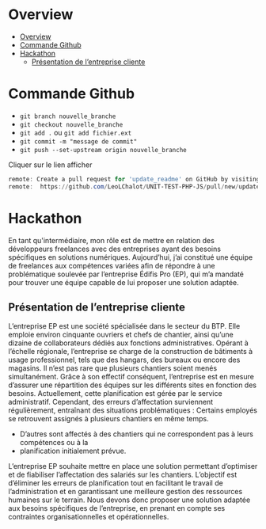 # Overview

- [Overview](#overview)
- [Commande Github](#commande-github)
- [Hackathon](#hackathon)
  - [Présentation de l’entreprise cliente](#présentation-de-lentreprise-cliente)

# Commande Github
- `git branch nouvelle_branche`
- `git checkout nouvelle_branche`
- `git add .` ou `git add fichier.ext`
- `git commit -m "message de commit" ` 
- `git push --set-upstream origin nouvelle_branche`

Cliquer sur le lien afficher
```powershell
remote: Create a pull request for 'update_readme' on GitHub by visiting:
remote:  https://github.com/LeoLChalot/UNIT-TEST-PHP-JS/pull/new/update_readme
```

# Hackathon
En tant qu'intermédiaire, mon rôle est de mettre en relation des développeurs freelances avec des
entreprises ayant des besoins spécifiques en solutions numériques. Aujourd’hui, j’ai constitué une équipe
de freelances aux compétences variées afin de répondre à une problématique soulevée par l’entreprise
Édifis Pro (EP), qui m’a mandaté pour trouver une équipe capable de lui proposer une solution adaptée.

## Présentation de l’entreprise cliente
L’entreprise EP est une société spécialisée dans le secteur du BTP. Elle emploie environ cinquante
ouvriers et chefs de chantier, ainsi qu’une dizaine de collaborateurs dédiés aux fonctions administratives.
Opérant à l’échelle régionale, l’entreprise se charge de la construction de bâtiments à usage
professionnel, tels que des hangars, des bureaux ou encore des magasins.
Il n’est pas rare que plusieurs chantiers soient menés simultanément. Grâce à son effectif conséquent,
l’entreprise est en mesure d’assurer une répartition des équipes sur les différents sites en fonction des
besoins. Actuellement, cette planification est gérée par le service administratif. Cependant, des erreurs
d’affectation surviennent régulièrement, entraînant des situations problématiques :
Certains employés se retrouvent assignés à plusieurs chantiers en même temps.

- D’autres sont affectés à des chantiers qui ne correspondent pas à leurs compétences ou à la
- planification initialement prévue.

L’entreprise EP souhaite mettre en place une solution permettant d’optimiser et de fiabiliser l’affectation
des salariés sur les chantiers. L’objectif est d’éliminer les erreurs de planification tout en facilitant le travail
de l’administration et en garantissant une meilleure gestion des ressources humaines sur le terrain.
Nous devons donc proposer une solution adaptée aux besoins spécifiques de l’entreprise, en prenant en
compte ses contraintes organisationnelles et opérationnelles.